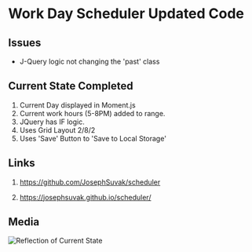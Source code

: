 # Work Day Scheduler Updated Code

## Issues

* J-Query logic not changing the 'past' class

## Current State Completed

1. Current Day displayed in Moment.js
2. Current work hours (5-8PM) added to range.
3. JQuery has IF logic.
4. Uses Grid Layout 2/8/2 
5. Uses 'Save' Button to 'Save to Local Storage'


## Links

1. https://github.com/JosephSuvak/scheduler

2. https://josephsuvak.github.io/scheduler/

## Media

![Reflection of Current State](https://github.com/JosephSuvak/scheduler/raw/main/assets/media/2DAA6866-CD2A-4253-B5F3-2C362F2EBA04.GIF "Scheduler-Changes")
